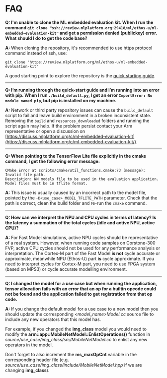 # FAQ

**Q: I'm unable to clone the ML embedded evaluation kit. When I run the command
`git clone "ssh://review.mlplatform.org:29418/ml/ethos-u/ml-embedded-evaluation-kit"` and get a permission denied
(publickey) error. What should I do to get the code base?**

**A:**  When cloning the repository, it's recommended to use https protocol command instead of ssh, use:

`git clone "https://review.mlplatform.org/ml/ethos-u/ml-embedded-evaluation-kit"`

A good starting point to explore the repository is the
[quick starting guide](https://review.mlplatform.org/plugins/gitiles/ml/ethos-u/ml-embedded-evaluation-kit/+/HEAD/docs/quick_start.md).

----

**Q: I’m running through the quick-start guide and I’m running into an error with pip. When I run `./build_default.py`,
I get an error `ImportError: No module named pip`, but pip is installed on my machine.**

**A:** Network or third party repository issues can cause the `build_default` script to fail and leave build environment in a
broken inconsistent state. Removing the `build` and `resources_downloaded` folders and running the script again may help.
If the problem persist contact your Arm representative or open a discussion on
[https://discuss.mlplatform.org/c/ml-embedded-evaluation-kit](https://discuss.mlplatform.org/c/ml-embedded-evaluation-kit/).

----

**Q: When pointing to the TensorFlow Lite file explicitly in the cmake command, I get the following error message:**

```log
CMake Error at scripts/cmake/util_functions.cmake:73 (message): Invalid file path.
Description: NN models file to be used in the evaluation application. Model files must be in tflite format.
```

**A:** This issue is usually caused by an incorrect path to the model file, pointed by the `-D<use_case>_MODEL_TFLITE_PATH`
parameter. Check that the path is correct, clean the build folder and re-run the `cmake` command.

----

**Q: How can we interpret the NPU and CPU cycles in terms of latency? Is the latency a summation of the total cycles
(idle and active NPU, active CPU)?**

**A:** For Fast Model simulations, active NPU cycles should be representative of a real system.
However, when running code samples on Corstone-300 FVP, active CPU cycles should not be used for any performance analysis or interpretation.
The Cortex-M part of the Fast Model **is not** cycle accurate or approximate, meanwhile NPU (Ethos-U) part **is** cycle approximate.
If you need to interpret cycles for Cortex-M part, you need to use FPGA system (based on MPS3) or cycle accurate modelling environment.

----

**Q: I changed the model for a use case but when running the application, tensor allocation fails with an error that an op for a
builtin opcode could not be found and the application failed to get registration from that op code.**

**A:** If you change the default model for a use case to a new model then you should update the corresponding
*<model_name>Model.cc* source file to include any new operators that this model has.

For example, if you changed the **img_class** model you would need to modify the **arm::app::MobileNetModel::EnlistOperations()**
function in *source/use_case/img_class/src/MobileNetModel.cc* to enlist any new operators in the model.

Don't forget to also increment the **ms_maxOpCnt** variable in the corresponding header file
(e.g. *source/use_case/img_class/include/MobileNetModel.hpp* if we are changing **img_class**).